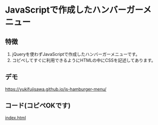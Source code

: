 # JavaScriptで作成したハンバーガーメニュー

## 特徴

1. jQueryを使わずJavaScriptで作成したハンバーガーメニューです。
2. コピペしてすぐに利用できるようにHTMLの中にCSSを記述してあります。

## デモ

https://yukifujisawa.github.io/js-hamburger-menu/

## コード(コピペOKです)

[index.html](https://github.com/YukiFujisawa/js-hamburger-menu/blob/main/index.html)
